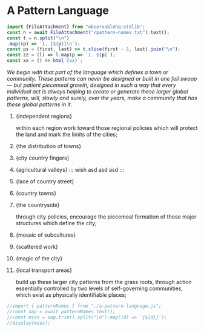 ---
---

# A Pattern Language

```js
import {FileAttachment} from "observablehq:stdlib";
const n = await FileAttachment("/pattern-names.txt").text();
const t = n.split("\n")
.map((p) => `1. {${p}}\n`);
const ps = (first, last) => t.slice(first - 1, last).join("\n");
const zz = (l) => l.map(p => `1. ${p}`);
const xx = () => html`{xx}`;
```

_We begin with that part of the language which defines a town or community. These patterns can never be designed or built in one fell swoop — but patient piecemeal growth, designed in such a way that every individual act is always helping to create or generate these larger global patterns, will, slowly and surely, over the years, make a community that has these global patterns in it._

1. {independent regions}

   within each region work toward those regional policies which will protect the
   land and mark the limits of the cities;

1. {the distribution of towns}
1. {city country fingers}
1. {agricultural valleys}
    ::: wish
    asd asd asd
    :::
1. {lace of country street}
1. {country towns}
1. {the countryside}

   through city policies, encourage the piecemeal formation of those major structures which define the city;

1. {mosaic of subcultures}
1. {scattered work}
1. {magic of the city}
1. {local transport areas}

   build up these larger city patterns from the grass roots, through action essentially controlled by two levels of self-governing communities, which exist as physically identifiable places;

```js
//import { patternNames } from "./a-pattern-language.js";
//const aap = await patternNames.text();
//const mies = aap.trim().split("\n").map((d) => `{${d}}`);
//display(mies);
```
